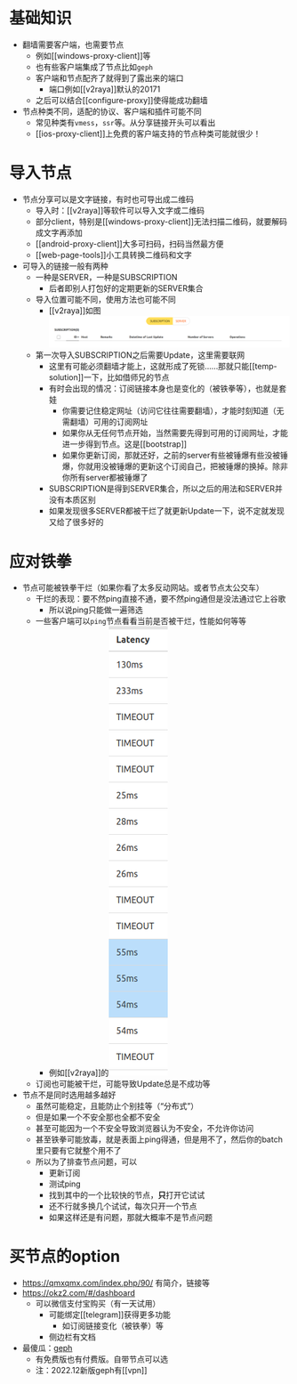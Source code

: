 # 基础知识
- 翻墙需要客户端，也需要节点
  - 例如[[windows-proxy-client]]等
  - 也有些客户端集成了节点比如`geph`
  - 客户端和节点配齐了就得到了露出来的端口
    - 端口例如[[v2raya]]默认的20171
  - 之后可以结合[[configure-proxy]]使得能成功翻墙
- 节点种类不同，适配的协议、客户端和插件可能不同
  - 常见种类有`vmess`，`ssr`等。从分享链接开头可以看出
  - [[ios-proxy-client]]上免费的客户端支持的节点种类可能就很少！
# 导入节点
- 节点分享可以是文字链接，有时也可导出成二维码
  - 导入时：[[v2raya]]等软件可以导入文字或二维码
  - 部分client，特别是[[windows-proxy-client]]无法扫描二维码，就要解码成文字再添加
  - [[android-proxy-client]]大多可扫码，扫码当然最方便
  - [[web-page-tools]]小工具转换二维码和文字
- 可导入的链接一般有两种
  - 一种是SERVER，一种是SUBSCRIPTION
    - 后者即别人打包好的定期更新的SERVER集合
  - 导入位置可能不同，使用方法也可能不同
    - [[v2raya]]如图![](node.png)
  - 第一次导入SUBSCRIPTION之后需要Update，这里需要联网
    - 这里有可能必须翻墙才能上，这就形成了死锁……那就只能[[temp-solution]]一下，比如借师兄的节点
    - 有时会出现的情况：订阅链接本身也是变化的（被铁拳等），也就是套娃
      - 你需要记住稳定网址（访问它往往需要翻墙），才能时刻知道（无需翻墙）可用的订阅网址
      - 如果你从无任何节点开始，当然需要先得到可用的订阅网址，才能进一步得到节点。这是[[bootstrap]]
      - 如果你更新订阅，那就还好，之前的server有些被锤爆有些没被锤爆，你就用没被锤爆的更新这个订阅自己，把被锤爆的换掉。除非你所有server都被锤爆了
    - SUBSCRIPTION是得到SERVER集合，所以之后的用法和SERVER并没有本质区别
    - 如果发现很多SERVER都被干烂了就更新Update一下，说不定就发现又给了很多好的
# 应对铁拳
- 节点可能被铁拳干烂（如果你看了太多反动网站。或者节点太公交车）
  - 干烂的表现：要不然ping直接不通，要不然ping通但是没法通过它上谷歌
    - 所以说ping只能做一遍筛选
  - 一些客户端可以`ping`节点看看当前是否被干烂，性能如何等等
    - 例如[[v2raya]]的![](test-node.png)
  - 订阅也可能被干烂，可能导致Update总是不成功等
- 节点不是同时选用越多越好
  - 虽然可能稳定，且能防止个别挂等（“分布式”）
  - 但是如果一个不安全那也全都不安全
  - 甚至可能因为一个不安全导致浏览器认为不安全，不允许你访问
  - 甚至铁拳可能放毒，就是表面上ping得通，但是用不了，然后你的batch里只要有它就整个用不了
  - 所以为了排查节点问题，可以
    - 更新订阅
    - 测试ping
    - 找到其中的一个比较快的节点，**只**打开它试试
    - 还不行就多换几个试试，每次只开一个节点
    - 如果这样还是有问题，那就大概率不是节点问题
# 买节点的option
- https://qmxqmx.com/index.php/90/ 有简介，链接等
- https://okz2.com/#/dashboard
  - 可以微信支付宝购买（有一天试用）
    - 可能绑定[[telegram]]获得更多功能
      - 如订阅链接变化（被铁拳）等
    - 侧边栏有文档
- 最傻瓜：[geph](https://geph.io/zhs)
  - 有免费版也有付费版。自带节点可以选
  - 注：2022.12新版geph有[[vpn]]